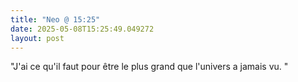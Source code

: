 ```yaml
---
title: "Neo @ 15:25"
date: 2025-05-08T15:25:49.049272
layout: post
---
```


"J'ai ce qu'il faut pour être le plus grand que l'univers a jamais vu. "